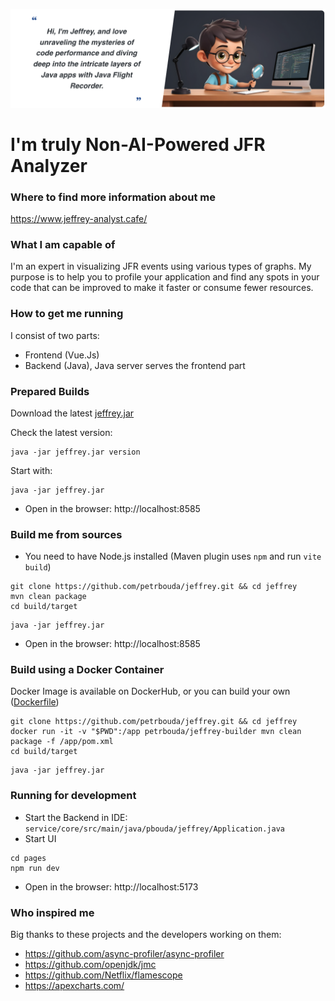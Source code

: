 <p align="center">
  <img src="static/header.png" />
</p>

# I'm truly Non-AI-Powered JFR Analyzer

### Where to find more information about me

https://www.jeffrey-analyst.cafe/

### What I am capable of

I'm an expert in visualizing JFR events using various types of graphs. My purpose is to help you to profile 
your application and find any spots in your code that can be improved to make it faster or consume fewer resources. 

### How to get me running

I consist of two parts: 
- Frontend (Vue.Js)
- Backend (Java), Java server serves the frontend part 

### Prepared Builds

Download the latest [jeffrey.jar](https://github.com/petrbouda/jeffrey/releases/latest/download/jeffrey.jar)

Check the latest version:
```
java -jar jeffrey.jar version
```

Start with:
```
java -jar jeffrey.jar
```

- Open in the browser: http://localhost:8585

### Build me from sources

- You need to have Node.js installed (Maven plugin uses `npm` and run `vite build`)

```
git clone https://github.com/petrbouda/jeffrey.git && cd jeffrey
mvn clean package
cd build/target
```

```
java -jar jeffrey.jar
```

- Open in the browser: http://localhost:8585

### Build using a Docker Container

Docker Image is available on DockerHub, or you can build your own ([Dockerfile](./Dockerfile))

```
git clone https://github.com/petrbouda/jeffrey.git && cd jeffrey
docker run -it -v "$PWD":/app petrbouda/jeffrey-builder mvn clean package -f /app/pom.xml
cd build/target
```

```
java -jar jeffrey.jar
```

### Running for development

- Start the Backend in IDE: `service/core/src/main/java/pbouda/jeffrey/Application.java`
- Start UI

```
cd pages
npm run dev
```

- Open in the browser: http://localhost:5173

### Who inspired me

Big thanks to these projects and the developers working on them:
- https://github.com/async-profiler/async-profiler
- https://github.com/openjdk/jmc
- https://github.com/Netflix/flamescope
- https://apexcharts.com/
